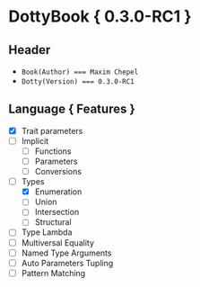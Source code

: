 # DottyBook { 0.3.0-RC1 }

## Header

* `Book(Author) === Maxim Chepel`
* `Dotty(Version) === 0.3.0-RC1`

## Language { Features }

* [x] Trait parameters
* [ ] Implicit
    * [ ] Functions
    * [ ] Parameters
    * [ ] Conversions
* [ ] Types
    * [x] Enumeration
    * [ ] Union
    * [ ] Intersection
    * [ ] Structural
* [ ] Type Lambda
* [ ] Multiversal Equality
* [ ] Named Type Arguments
* [ ] Auto Parameters Tupling
* [ ] Pattern Matching
